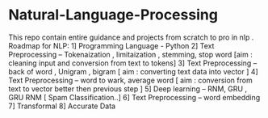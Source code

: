 # Natural-Language-Processing
This repo contain entire guidance and projects from scratch to pro in nlp .
Roadmap for NLP:
1] Programming Language - Python
2] Text Preprocessing – Tokenaization , limitaization , stemming, stop word
[aim : cleaning input  and conversion from text to tokens]
3] Text Preprocessing – back of word , Unigram , bigram 
[ aim : converting text data into vector ]
4] Text Preprocessing – word to wark, average word
[ aim : conversion from text to vector better then previous step ]
5] Deep learning – RNM, GRU , GRU RNM [ Spam Classification..]
6] Text Preprocessing – word embedding 
7] Transformal
8] Accurate Data 

